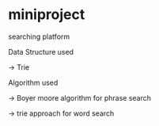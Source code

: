 # miniproject
searching platform

Data Structure used


-> Trie



Algorithm used


-> Boyer moore algorithm for phrase search


-> trie approach for word search

